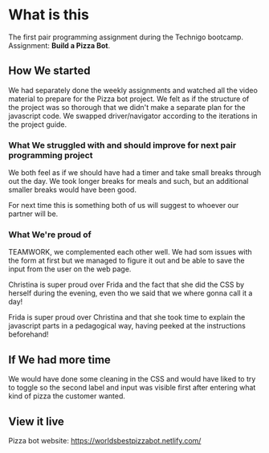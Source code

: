 # What is this
The first pair programming assignment during the Technigo bootcamp. 
Assignment: **Build a Pizza Bot**.

## How We started
We had separately done the weekly assignments and watched all the video material to prepare for the Pizza bot project. We felt as if the structure of the project was so thorough that we didn't make a separate  plan for the javascript code. We swapped driver/navigator according to the iterations in the project guide. 
 
### What We struggled with and should improve for next pair programming project
We both feel as if we should have had a timer and take small breaks through out the day. We took longer breaks for meals and such, but an additional smaller breaks would have been good. 

For next time this is something both of us will suggest to whoever our partner will be. 

### What We're proud of
TEAMWORK, we complemented each other well. We had som issues with the form at first but we managed to figure it out and be able to save the input from the user on the web page. 

Christina is super proud over Frida and the fact that she did the CSS by herself during the evening, even tho we said that we where gonna call it a day!

Frida is super proud over Christina and that she took time to explain the javascript parts in a pedagogical way, having peeked at the instructions beforehand!

## If We had more time
We would have done some cleaning in the CSS and would have liked to try to toggle so the second label and input was visible first after entering what kind of pizza the customer wanted. 

## View it live
Pizza bot website:
https://worldsbestpizzabot.netlify.com/
